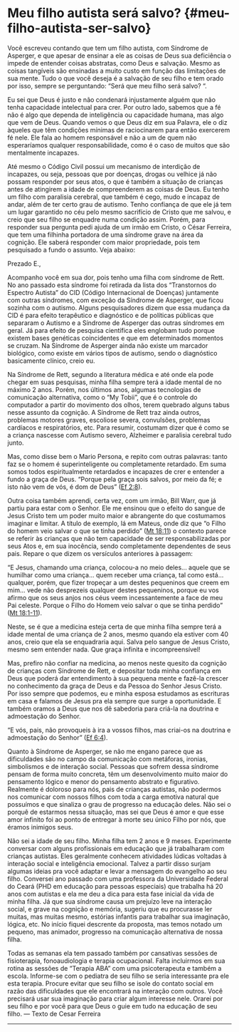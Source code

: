 # Meu filho autista será salvo? {#meu-filho-autista-ser-salvo}

Você escreveu contando que tem um filho autista, com Síndrome de Asperger, e que apesar de ensinar a ele as coisas de Deus sua deficiência o impede de entender coisas abstratas, como Deus e salvação. Mesmo as coisas tangíveis são ensinadas a muito custo em função das limitações de sua mente. Tudo o que você deseja é a salvação de seu filho e tem orado por isso, sempre se perguntando: “Será que meu filho será salvo? “.

Eu sei que Deus é justo e não condenará injustamente alguém que não tenha capacidade intelectual para crer. Por outro lado, sabemos que a fé não é algo que dependa de inteligência ou capacidade humana, mas algo que vem de Deus. Quando vemos o que Deus diz em sua Palavra, ele o diz àqueles que têm condições mínimas de raciocinarem para então exercerem fé nele. Ele fala ao homem responsável e não a um de quem não esperaríamos qualquer responsabilidade, como é o caso de muitos que são mentalmente incapazes.

Até mesmo o Código Civil possui um mecanismo de interdição de incapazes, ou seja, pessoas que por doenças, drogas ou velhice já não possam responder por seus atos, o que é também a situação de crianças antes de atingirem a idade de compreenderem as coisas de Deus. Eu tenho um filho com paralisia cerebral, que também é cego, mudo e incapaz de andar, além de ter certo grau de autismo. Tenho confiança de que ele já tem um lugar garantido no céu pelo mesmo sacrifício de Cristo que me salvou, e creio que seu filho se enquadre numa condição assim. Porém, para responder sua pergunta pedi ajuda de um irmão em Cristo, o César Ferreira, que tem uma filhinha portadora de uma síndrome grave na área da cognição. Ele saberá responder com maior propriedade, pois tem pesquisado a fundo o assunto. Veja abaixo:

Prezado E.,

Acompanho você em sua dor, pois tenho uma filha com síndrome de Rett. No ano passado esta síndrome foi retirada da lista dos “Transtornos do Espectro Autista” do CID (Código Internacional de Doenças) juntamente com outras síndromes, com exceção da Síndrome de Asperger, que ficou sozinha com o autismo. Alguns pesquisadores dizem que essa mudança da CID é para efeito terapêutico e diagnóstico e de políticas públicas que separaram o Autismo e a Síndrome de Asperger das outras síndromes em geral. Já para efeito de pesquisa científica eles englobam tudo porque existem bases genéticas coincidentes e que em determinados momentos se cruzam. Na Síndrome de Asperger ainda não existe um marcador biológico, como existe em vários tipos de autismo, sendo o diagnóstico basicamente clínico, creio eu.

Na Síndrome de Rett, segundo a literatura médica e até onde ela pode chegar em suas pesquisas, minha filha sempre terá a idade mental de no máximo 2 anos. Porém, nos últimos anos, algumas tecnologias de comunicação alternativa, como o “My Tobii”, que é o controle do computador a partir do movimento dos olhos, terem quebrado alguns tabus nesse assunto da cognição. A Síndrome de Rett traz ainda outros, problemas motores graves, escoliose severa, convulsões, problemas cardíacos e respiratórios, etc. Para resumir, costumam dizer que é como se a criança nascesse com Autismo severo, Alzheimer e paralisia cerebral tudo junto.

Mas, como disse bem o Mario Persona, e repito com outras palavras: tanto faz se o homem é superinteligente ou completamente retardado. Em suma somos todos espiritualmente retardados e incapazes de crer e entender a fundo a graça de Deus. “Porque pela graça sois salvos, por meio da fé; e isto não vem de vós, é dom de Deus” ([Ef 2:8](http://bibliaonline.com.br/acf/ef/2/8)).

Outra coisa também aprendi, certa vez, com um irmão, Bill Warr, que já partiu para estar com o Senhor. Ele me ensinou que o efeito do sangue de Jesus Cristo tem um poder muito maior e abrangente do que costumamos imaginar e limitar. A título de exemplo, lá em Mateus, onde diz que “o Filho do homem veio salvar o que se tinha perdido” ([Mt 18:11](http://bibliaonline.com.br/acf/mt/18/11)) o contexto parece se referir às crianças que não tem capacidade de ser responsabilizadas por seus Atos e, em sua inocência, sendo completamente dependentes de seus pais. Repare o que dizem os versículos anteriores à passagem:

“E Jesus, chamando uma criança, colocou-a no meio deles... aquele que se humilhar como uma criança... quem receber uma criança, tal como está... qualquer, porém, que fizer tropeçar a um destes pequeninos que creem em mim... vede não desprezeis qualquer destes pequeninos, porque eu vos afirmo que os seus anjos nos céus veem incessantemente a face de meu Pai celeste. Porque o Filho do Homem veio salvar o que se tinha perdido” ([Mt 18:1-11](http://bibliaonline.com.br/acf/mt/18/1-11)).

Neste, se é que a medicina esteja certa de que minha filha sempre terá a idade mental de uma criança de 2 anos, mesmo quando ela estiver com 40 anos, creio que ela se enquadraria aqui. Salva pelo sangue de Jesus Cristo, mesmo sem entender nada. Que graça infinita e incompreensível!

Mas, prefiro não confiar na medicina, ao menos neste quesito da cognição de crianças com Síndrome de Rett, e depositar toda minha confiança em Deus que poderá dar entendimento à sua pequena mente e fazê-la crescer no conhecimento da graça de Deus e da Pessoa do Senhor Jesus Cristo. Por isso sempre que podemos, eu e minha esposa estudamos as escrituras em casa e falamos de Jesus pra ela sempre que surge a oportunidade. E também oramos a Deus que nos dê sabedoria para criá-la na doutrina e admoestação do Senhor.

“E vós, pais, não provoqueis à ira a vossos filhos, mas criai-os na doutrina e admoestação do Senhor” ([Ef 6:4](http://bibliaonline.com.br/acf/ef/6/4)).

Quanto à Síndrome de Asperger, se não me engano parece que as dificuldades são no campo da comunicação com metáforas, ironias, simbolismos e de interação social. Pessoas que sofrem dessa síndrome pensam de forma muito concreta, têm um desenvolvimento muito maior do pensamento lógico e menor do pensamento abstrato e figurativo. Realmente é doloroso para nós, pais de crianças autistas, não podermos nos comunicar com nossos filhos com toda a carga emotiva natural que possuímos e que sinaliza o grau de progresso na educação deles. Não sei o porquê de estarmos nessa situação, mas sei que Deus é amor e que esse amor infinito foi ao ponto de entregar à morte seu único Filho por nós, que éramos inimigos seus.

Não sei a idade de seu filho. Minha filha tem 2 anos e 9 meses. Experimente conversar com alguns profissionais em educação que já trabalharam com crianças autistas. Eles geralmente conhecem atividades lúdicas voltadas à interação social e inteligência emocional. Talvez a partir disso surjam algumas ideias pra você adaptar e levar a mensagem do evangelho ao seu filho. Conversei ano passado com uma professora da Universidade Federal do Ceará (PHD em educação para pessoas especiais) que trabalha há 20 anos com autistas e ela me deu a dica para esta fase inicial da vida de minha filha. Já que sua síndrome causa um prejuízo leve na interação social, e grave na cognição e memória, sugeriu que eu procurasse ler muitas, mas muitas mesmo, estórias infantis para trabalhar sua imaginação, lógica, etc. No início fiquei descrente da proposta, mas temos notado um pequeno, mas animador, progresso na comunicação alternativa de nossa filha.

Todas as semanas ela tem passado também por cansativas sessões de fisioterapia, fonoaudiologia e terapia ocupacional. Falta incluirmos em sua rotina as sessões de “Terapia ABA” com uma psicoterapeuta e também a escola. Informe-se com o pediatra de seu filho se seria interessante pra ele esta terapia. Procure evitar que seu filho se isole do contato social em razão das dificuldades que ele encontrará na interação com outros. Você precisará usar sua imaginação para criar algum interesse nele. Orarei por seu filho e por você para que Deus o guie em tudo na educação de seu filho. — Texto de Cesar Ferreira

*****